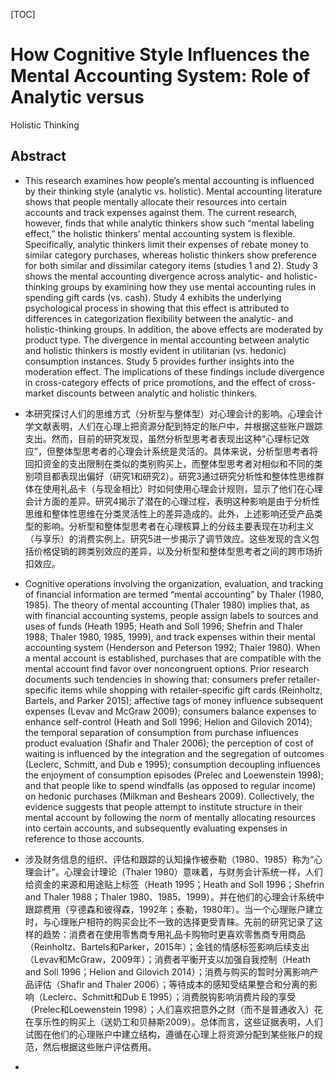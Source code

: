 [TOC]

# How Cognitive Style Influences the Mental Accounting System: Role of Analytic versus
Holistic Thinking
## Abstract

- This research examines how people’s mental accounting is influenced by their thinking style (analytic vs. holistic). Mental accounting literature shows that people mentally allocate their resources into certain accounts and track expenses against them. The current research, however, finds that while analytic thinkers show such “mental labeling effect,” the holistic thinkers’ mental accounting system is flexible. Specifically, analytic thinkers limit their expenses of rebate money to similar category purchases, whereas holistic thinkers show preference for both similar and dissimilar category items (studies 1 and 2). Study 3 shows the mental accounting divergence across analytic- and holistic-thinking groups by examining how they use mental accounting rules in spending gift cards (vs. cash). Study 4 exhibits the underlying psychological process in showing that this effect is attributed to differences in categorization flexibility between the analytic- and holistic-thinking groups. In addition, the above effects are moderated by product type. The divergence in mental accounting between analytic and holistic thinkers is mostly evident in utilitarian (vs. hedonic) consumption instances. Study 5 provides further insights into the moderation effect. The implications of these findings include divergence in cross-category effects of price promotions, and the effect of cross-market discounts between analytic and holistic thinkers.

- 本研究探讨人们的思维方式（分析型与整体型）对心理会计的影响。心理会计学文献表明，人们在心理上把资源分配到特定的账户中，并根据这些账户跟踪支出。然而，目前的研究发现，虽然分析型思考者表现出这种“心理标记效应”，但整体型思考者的心理会计系统是灵活的。具体来说，分析型思考者将回扣资金的支出限制在类似的类别购买上，而整体型思考者对相似和不同的类别项目都表现出偏好（研究1和研究2）。研究3通过研究分析性和整体性思维群体在使用礼品卡（与现金相比）时如何使用心理会计规则，显示了他们在心理会计方面的差异。研究4揭示了潜在的心理过程，表明这种影响是由于分析性思维和整体性思维在分类灵活性上的差异造成的。此外，上述影响还受产品类型的影响。分析型和整体型思考者在心理核算上的分歧主要表现在功利主义（与享乐）的消费实例上。研究5进一步揭示了调节效应。这些发现的含义包括价格促销的跨类别效应的差异，以及分析型和整体型思考者之间的跨市场折扣效应。
- Cognitive operations involving the organization, evaluation, and tracking of financial information are termed “mental accounting” by Thaler (1980, 1985). The theory of mental accounting (Thaler 1980) implies that, as with financial accounting systems, people assign labels to sources and uses of funds (Heath 1995; Heath and Soll 1996; Shefrin and Thaler 1988; Thaler 1980, 1985, 1999), and track expenses within their mental accounting system (Henderson and Peterson 1992; Thaler 1980). When a mental account is established, purchases that are compatible with the mental account find favor over noncongruent options. Prior research documents such tendencies in showing that: consumers prefer retailer-specific items while shopping with retailer-specific gift cards (Reinholtz, Bartels, and Parker 2015); affective tags of money influence subsequent expenses (Levav and McGraw 2009); consumers balance expenses to enhance self-control (Heath and Soll 1996; Helion and Gilovich 2014); the temporal separation of consumption from purchase influences product evaluation (Shafir and Thaler 2006); the perception of cost of waiting is influenced by the integration and the segregation of outcomes (Leclerc, Schmitt, and Dub e 1995); consumption decoupling influences the enjoyment of consumption episodes (Prelec and Loewenstein 1998); and that people like to spend windfalls (as opposed to regular income) on hedonic purchases (Milkman and Beshears 2009). Collectively, the evidence suggests that people attempt to institute structure in their mental account by following the norm of mentally allocating resources into certain accounts, and subsequently evaluating expenses in reference to those accounts.
- 涉及财务信息的组织、评估和跟踪的认知操作被泰勒（1980、1985）称为“心理会计”。心理会计理论（Thaler 1980）意味着，与财务会计系统一样，人们给资金的来源和用途贴上标签（Heath 1995；Heath and Soll 1996；Shefrin and Thaler 1988；Thaler 1980、1985、1999）。并在他们的心理会计系统中跟踪费用（亨德森和彼得森，1992年；泰勒，1980年）。当一个心理账户建立时，与心理账户相符的购买会比不一致的选择更受青睐。先前的研究记录了这样的趋势：消费者在使用零售商专用礼品卡购物时更喜欢零售商专用商品（Reinholtz、Bartels和Parker，2015年）；金钱的情感标签影响后续支出（Levav和McGraw，2009年）；消费者平衡开支以加强自我控制（Heath and Soll 1996；Helion and Gilovich 2014）；消费与购买的暂时分离影响产品评估（Shafir and Thaler 2006）；等待成本的感知受结果整合和分离的影响（Leclerc、Schmitt和Dub E 1995）；消费脱钩影响消费片段的享受（Prelec和Loewenstein 1998）；人们喜欢把意外之财（而不是普通收入）花在享乐性的购买上（送奶工和贝赫斯2009）。总体而言，这些证据表明，人们试图在他们的心理账户中建立结构，遵循在心理上将资源分配到某些账户的规范，然后根据这些账户评估费用。
- 